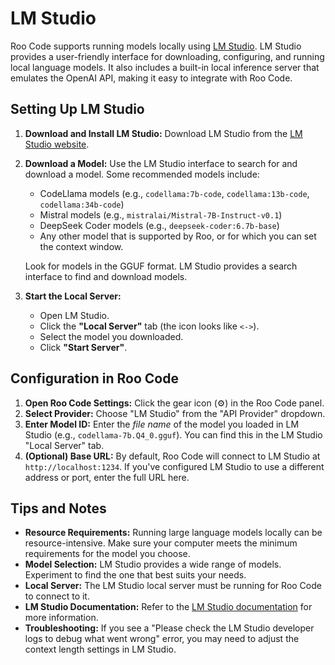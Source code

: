 # LM Studio

Roo Code supports running models locally using [LM Studio](https://lmstudio.ai/).  LM Studio provides a user-friendly interface for downloading, configuring, and running local language models.  It also includes a built-in local inference server that emulates the OpenAI API, making it easy to integrate with Roo Code.

## Setting Up LM Studio

1.  **Download and Install LM Studio:** Download LM Studio from the [LM Studio website](https://lmstudio.ai/).
2.  **Download a Model:**  Use the LM Studio interface to search for and download a model.  Some recommended models include:
    *   CodeLlama models (e.g., `codellama:7b-code`, `codellama:13b-code`, `codellama:34b-code`)
    *   Mistral models (e.g., `mistralai/Mistral-7B-Instruct-v0.1`)
    *   DeepSeek Coder models (e.g., `deepseek-coder:6.7b-base`)
    * Any other model that is supported by Roo, or for which you can set the context window.

    Look for models in the GGUF format.  LM Studio provides a search interface to find and download models.
3.  **Start the Local Server:**
    *   Open LM Studio.
    *   Click the **"Local Server"** tab (the icon looks like `<->`).
    *   Select the model you downloaded.
    *   Click **"Start Server"**.

## Configuration in Roo Code

1.  **Open Roo Code Settings:** Click the gear icon (⚙️) in the Roo Code panel.
2.  **Select Provider:** Choose "LM Studio" from the "API Provider" dropdown.
3.  **Enter Model ID:** Enter the *file name* of the model you loaded in LM Studio (e.g., `codellama-7b.Q4_0.gguf`).  You can find this in the LM Studio "Local Server" tab.
4.  **(Optional) Base URL:**  By default, Roo Code will connect to LM Studio at `http://localhost:1234`.  If you've configured LM Studio to use a different address or port, enter the full URL here.

## Tips and Notes

*   **Resource Requirements:** Running large language models locally can be resource-intensive. Make sure your computer meets the minimum requirements for the model you choose.
*   **Model Selection:**  LM Studio provides a wide range of models.  Experiment to find the one that best suits your needs.
*   **Local Server:**  The LM Studio local server must be running for Roo Code to connect to it.
*   **LM Studio Documentation:** Refer to the [LM Studio documentation](https://lmstudio.ai/docs) for more information.
* **Troubleshooting:** If you see a "Please check the LM Studio developer logs to debug what went wrong" error, you may need to adjust the context length settings in LM Studio.